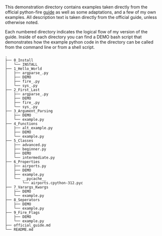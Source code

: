 This          demonstration         directory          contains         examples
taken        directly        from         the        official        python-fire
[guide](https://github.com/google/python-fire/blob/master/docs/guide.md) as well
as some adaptations, and a few of my own examples. All description text is taken
directly from the official guide, unless otherwise noted.

Each numbered directory  indicates the logical flow of my  version of the guide.
Inside of each directory  you can find a DEMO bash  script that demonstrates how
the example python code in the directory  can be called from the command line or
from a shell script.

```
.
├── 0_Install
│   └── INSTALL
├── 1_Hello_World
│   ├── argparse_.py
│   ├── DEMO
│   ├── fire_.py
│   └── sys_.py
├── 2_First_Last
│   ├── argparse_.py
│   ├── DEMO
│   ├── fire_.py
│   └── sys_.py
├── 3_Argument_Parsing
│   ├── DEMO
│   └── example.py
├── 4_Functions
│   ├── alt_example.py
│   ├── DEMO
│   └── example.py
├── 5_Classes
│   ├── advanced.py
│   ├── beginner.py
│   ├── DEMO
│   └── intermediate.py
├── 6_Properties
│   ├── airports.py
│   ├── DEMO
│   ├── example.py
│   └── __pycache__
│       └── airports.cpython-312.pyc
├── 7_Varargs_Kwargs
│   ├── DEMO
│   └── example.py
├── 8_Seperators
│   ├── DEMO
│   └── example.py
├── 9_Fire_Flags
│   ├── DEMO
│   └── example.py
├── official_guide.md
└── README.md
```
